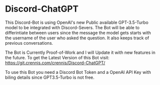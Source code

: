 # Discord-ChatGPT

This Discord-Bot is using OpenAI's new Public available GPT-3.5-Turbo model to be integrated with Discord-Severs. The Bot will be able to differintiate between users since the message the model gets starts with the username of the user who asked the question. It also keeps track of previous conversations.

The Bot is Currently Proof-of-Work and I will Update it with new features in the future. To get the Latest Version of this Bot visit: https://git.crennis.com/crennis/Discord-ChatGPT/

To use this Bot you need a Discord Bot Token and a OpenAI API Key with biling details since GPT3.5-Turbo is not free.
